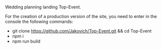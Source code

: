 Wedding planning landing Top-Event.  

For the creation of a production version of the site, you need to enter in the console the following commands:

* git clone https://github.com/Jakovich/Top-Event.git && cd Top-Event
* npm i
* npm run build